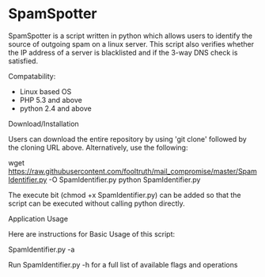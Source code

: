 SpamSpotter
============

SpamSpotter is a script written in python which allows users to identify the source of outgoing spam on a linux server. This script also verifies whether 
the IP address of a server is blacklisted and if the 3-way DNS check is satisfied.

Compatability:

- Linux based OS
- PHP 5.3 and above
- python 2.4 and above


Download/Installation

Users can download the entire repository by using 'git clone' followed by the cloning URL above. Alternatively, use the following:

wget https://raw.githubusercontent.com/fooltruth/mail_compromise/master/SpamIdentifier.py -O SpamIdentifier.py
python SpamIdentifier.py

The execute bit (chmod +x SpamIdentifier.py) can be added so that the script can be executed without calling python directly.

Application Usage

Here are instructions for Basic Usage of this script:

SpamIdentifier.py -a 

Run SpamIdentifier.py -h for a full list of available flags and operations


